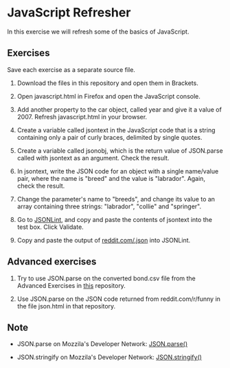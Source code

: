# JavaScript Refresher
In this exercise we will refresh some of the basics of JavaScript.

## Exercises
Save each exercise as a separate source file.

1. Download the files in this repository and open them in Brackets.

1. Open javascript.html in Firefox and open the JavaScript console.

1. Add another property to the car object, called year and give it a value of 2007. Refresh javascript.html in your browser.

1. Create a variable called jsontext in the JavaScript code that is a string containing only a pair of curly braces, delimited by single quotes.

1. Create a variable called jsonobj, which is the return value of JSON.parse called with jsontext as an argument. Check the result.

1. In jsontext, write the JSON code for an object with a single name/value pair, where the name is "breed" and the value is "labrador". Again, check the result.

1. Change the parameter's name to "breeds", and change its value to an array containing three strings: "labrador", "collie" and "springer".

1. Go to [JSONLint](http://jsonlint.com/), and copy and paste the contents of jsontext into the test box. Click Validate.

1. Copy and paste the output of [reddit.com/.json](http://www.reddit.com/.json) into JSONLint.

## Advanced exercises

1. Try to use JSON.parse on the converted bond.csv file from the Advanced Exercises in [this](https://github.com/data-representation/json-introduction) repository.

1. Use JSON.parse on the JSON code returned from reddit.com/r/funny in the file json.html in that repository.

## Note

- JSON.parse on Mozzila's Developer Network: [JSON.parse()](https://developer.mozilla.org/en-US/docs/Web/JavaScript/Reference/Global_Objects/JSON/parse#Syntax)

- JSON.stringify on Mozzila's Developer Network: [JSON.stringify()](https://developer.mozilla.org/en-US/docs/Web/JavaScript/Reference/Global_Objects/JSON/stringify)
